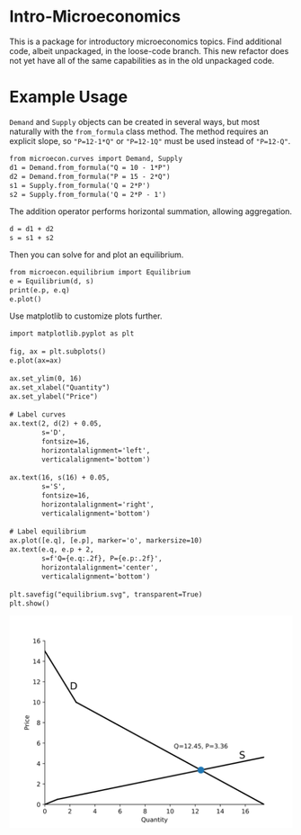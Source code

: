# Intro-Microeconomics

This is a package for introductory microeconomics topics. Find additional code, albeit unpackaged, in the loose-code branch. This new refactor does not yet have all of the same capabilities as in the old unpackaged code. 

# Example Usage

`Demand` and `Supply` objects can be created in several ways, but most naturally with the `from_formula` class method. The method requires an explicit slope, so `"P=12-1*Q"` or `"P=12-1Q"` must be used instead of `"P=12-Q"`.

```
from microecon.curves import Demand, Supply
d1 = Demand.from_formula("Q = 10 - 1*P")
d2 = Demand.from_formula("P = 15 - 2*Q")
s1 = Supply.from_formula('Q = 2*P')
s2 = Supply.from_formula('Q = 2*P - 1')
```

The addition operator performs horizontal summation, allowing aggregation.

```
d = d1 + d2
s = s1 + s2
```

Then you can solve for and plot an equilibrium.

```
from microecon.equilibrium import Equilibrium
e = Equilibrium(d, s)
print(e.p, e.q)
e.plot()
```

Use matplotlib to customize plots further. 

```
import matplotlib.pyplot as plt

fig, ax = plt.subplots()
e.plot(ax=ax)

ax.set_ylim(0, 16)
ax.set_xlabel("Quantity")
ax.set_ylabel("Price")

# Label curves
ax.text(2, d(2) + 0.05,
        s='D',
        fontsize=16,
        horizontalalignment='left',
        verticalalignment='bottom')

ax.text(16, s(16) + 0.05,
        s='S',
        fontsize=16,
        horizontalalignment='right',
        verticalalignment='bottom')

# Label equilibrium
ax.plot([e.q], [e.p], marker='o', markersize=10)
ax.text(e.q, e.p + 2,
        s=f'Q={e.q:.2f}, P={e.p:.2f}',
        horizontalalignment='center',
        verticalalignment='bottom')

plt.savefig("equilibrium.svg", transparent=True)
plt.show()
```

![equilibrium.svg](equilibrium.svg)
